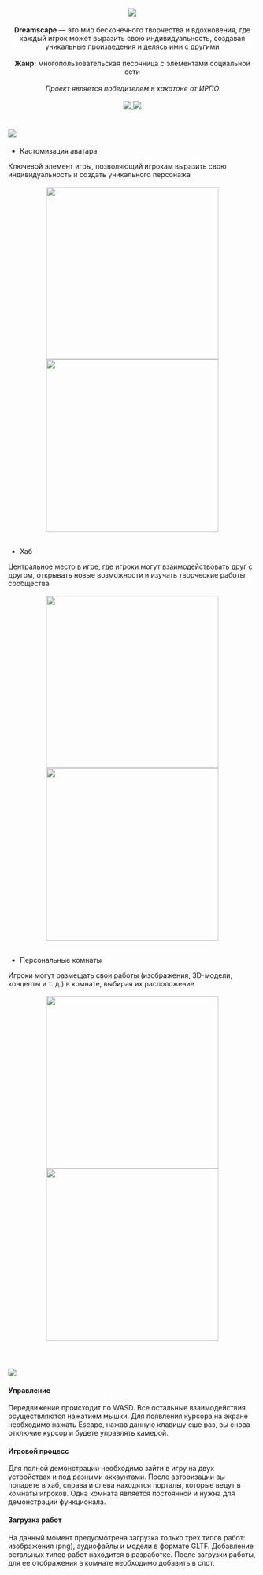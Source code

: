 <h1 align=center>
<img src=https://github.com/user-attachments/assets/f55a8ea7-2d18-421f-afee-edd1c90fbab8 />
</h1>

<div align=center>
<b>Dreamscape</b> — это мир бесконечного творчества и вдохновения, где каждый игрок может выразить свою индивидуальность, создавая уникальные произведения и делясь ими с другими
</div>

<div align=center>⠀</div>

<div align=center>
<b>Жанр:</b> многопользовательская песочница с элементами социальной сети
</div>


<div align=center>⠀</div>
<div align=center> <i>Проект является победителем в хакатоне от ИРПО </i> </div>

<div align=center>⠀</div>

<div align=center>
  <a href="https://docs.google.com/presentation/d/1V4U6vSxNRCfyWUvMGfrXBfB7Yool9uh54w5MiqgEXZE/edit?usp=sharing"><img src=https://github.com/user-attachments/assets/ec7fdee9-2d3b-4562-a8d9-cc17cf3ac7df /> </a>
  <a href="https://docs.google.com/document/d/1CjfnOfw6ruA4Od-KyRa0oHlIpFJmu7XZ/edit?usp=sharing&ouid=104369285055219336950&rtpof=true&sd=true"><img src=https://github.com/user-attachments/assets/9c233fe3-d98a-46e8-bdbd-4d28fe78c3ba /> </a>
</div>

<div align=left>
  <h1> 
    <img src=https://github.com/user-attachments/assets/36fc460e-93c8-47dd-ba6a-ccfc14909ab0>
  </h1>
</div>

- Кастомизация аватара
<div>Ключевой элемент игры, позволяющий игрокам выразить свою индивидуальность и создать уникального персонажа</div>
<div align=center>⠀</div>

<div align=center>
  <img src="gifs/аватар1.gif" width="350"/> 
  <img src="gifs/аватар2.gif" width="350"/>
</div>

<div align=center>⠀</div>

- Хаб

<div>Центральное место в игре, где игроки могут взаимодействовать друг с другом, открывать новые возможности и изучать творческие работы сообщества</div>
<div align=center>⠀</div>

<div align=center>
  <img src="gifs/хаб1.gif" width="350"/> 
  <img src="gifs/хаб2.gif" width="350"/>

</div>

<div align=center>⠀</div>

- Персональные комнаты
<div>Игроки могут размещать свои работы (изображения, 3D-модели, концепты и т. д.) в комнате, выбирая их расположение</div>
<div align=center>⠀</div>

<div align=center>
  <img src="gifs/room1.gif" width="350"/> 
  <img src="gifs/room2.gif" width="350"/>
</div>

<div align=center>⠀</div>

<div align=left>
  <h1> 
    <img src=https://github.com/user-attachments/assets/701344eb-d908-4f4d-9ed8-f53345ad1b9a>
  </h1>
</div>

#### Управление
Передвижение происходит по WASD. Все остальные взаимодействия осуществляются нажатием мышки.
Для появления курсора на экране необходимо нажать Escape, нажав данную клавишу еше раз, вы снова отключие курсор и будете управлять камерой. 

#### Игровой процесс
Для полной демонстрации необходимо зайти в игру на двух устройствах и под разными аккаунтами. 
После авторизации вы попадете в хаб, справа и слева находятся порталы, которые ведут в комнаты игроков. Одна комната является постоянной и нужна для демонстрации функционала.

#### Загрузка работ
На данный момент предусмотрена загрузка только трех типов работ: изображения (png), аудиофайлы и модели в формате GLTF. Добавление остальных типов работ находится в разработке.
После загрузки работы, для ее отображения в комнате необходимо добавить в слот. 
